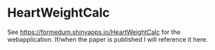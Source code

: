 # HeartWeightCalc
See https://formedum.shinyapps.io/HeartWeightCalc for the webapplication. If/when the paper is published I will reference it here.
